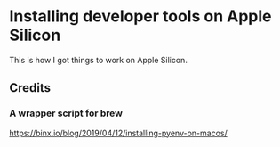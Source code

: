 # Installing developer tools on Apple Silicon

This is how I got things to work on Apple Silicon.

## Credits

### A wrapper script for brew

https://binx.io/blog/2019/04/12/installing-pyenv-on-macos/

